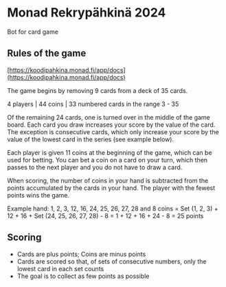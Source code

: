 # Monad Rekrypähkinä 2024

Bot for card game


## Rules of the game

[https://koodipahkina.monad.fi/app/docs](https://koodipahkina.monad.fi/app/docs)

The game begins by removing 9 cards from a deck of 35 cards. 

4 players | 44 coins | 33 numbered cards in the range 3 - 35

Of the remaining 24 cards, one is turned over in the middle of the game board. Each card you draw increases your score by the value of the card. The exception is consecutive cards, which only increase your score by the value of the lowest card in the series (see example below).

Each player is given 11 coins at the beginning of the game, which can be used for betting. You can bet a coin on a card on your turn, which then passes to the next player and you do not have to draw a card.

When scoring, the number of coins in your hand is subtracted from the points accumulated by the cards in your hand. The player with the fewest points wins the game.

Example hand:
1, 2, 3, 12, 16, 24, 25, 26, 27, 28 and 8 coins = Set (1, 2, 3) + 12 + 16 + Set (24, 25, 26, 27, 28) - 8 = 1 + 12 + 16 + 24 - 8 = 25 points


## Scoring

 - Cards are plus points; Coins are minus points
 - Cards are scored so that, of sets of consecutive numbers, only the lowest card in each set counts
 - The goal is to collect as few points as possible

